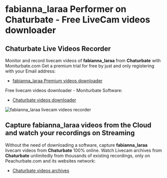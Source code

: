 # fabianna_laraa Performer on Chaturbate - Free LiveCam videos downloader

## Chaturbate Live Videos Recorder

Monitor and record livecam videos of **fabianna_laraa** from **Chaturbate** with Moniturbate.com
Get a premium trial for free by just and only registering with your Email address:
* [fabianna_laraa Premium videos downloader](https://moniturbate.com/request-demo-licence-key.html)

Free livecam videos downloader - Moniturbate Software:
* [Chaturbate videos downloader](https://moniturbate.com/moniturbate-download-software.html)

![fabianna_laraa livecam videos recorder](https://peachurnet.com/templates/moniturbate-software.png)


## Capture fabianna_laraa videos from the Cloud and watch your recordings on Streaming

Without the need of downloading a software, capture **fabianna_laraa** livecam videos from **Chaturbate** 100% online.
Watch Livecam archives from **Chaturbate** unlimitedly from thousands of existing recordings, only on Peachurbate.com and its websites network:
* [Chaturbate videos archives](https://peachurnet.com/)